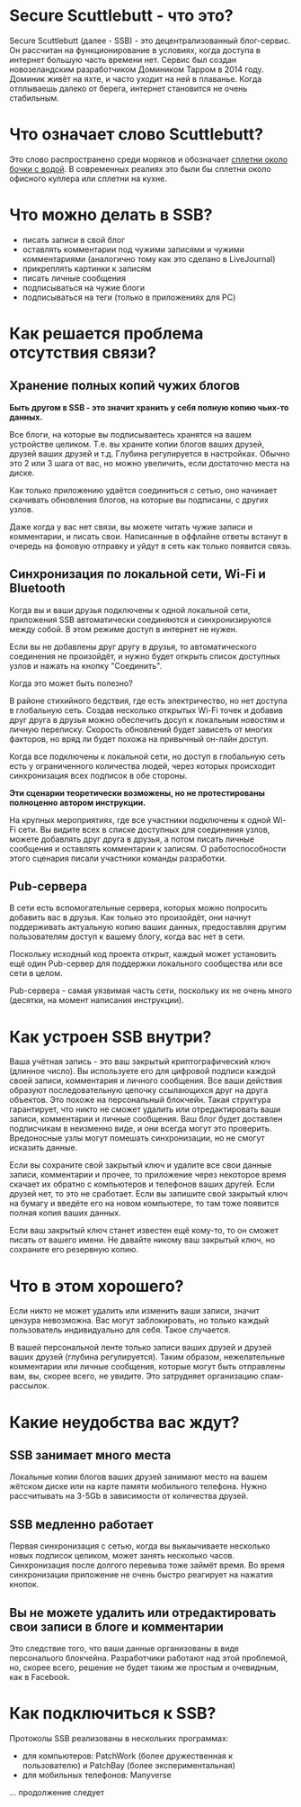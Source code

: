 
# Secure Scuttlebutt - что это?

Secure Scuttlebutt (далее - SSB) - это децентрализованный блог-сервис. Он рассчитан на функционирование в условиях, когда доступа в интернет большую часть времени нет. Сервис был создан новозеландским разработчиком Домиником Тарром в 2014 году. Доминик живёт на яхте, и часто уходит на ней в плаванье. Когда отплываешь далеко от берега, интернет становится не очень стабильным.

# Что означает слово Scuttlebutt?

Это слово распространено среди моряков и обозначает [сплетни около бочки с водой](https://en.wikipedia.org/wiki/Scuttlebutt). В современных реалиях это были бы сплетни около офисного куллера или сплетни на кухне.

# Что можно делать в SSB?

- писать записи в свой блог
- оставлять комментарии под чужими записями и чужими комментариями (аналогично тому как это сделано в LiveJournal)
- прикреплять картинки к записям
- писать личные сообщения
- подписываться на чужие блоги
- подписываться на теги (только в приложениях для PC)

# Как решается проблема отсутствия связи?

## Хранение полных копий чужих блогов

**Быть другом в SSB - это значит хранить у себя полную копию чьих-то данных.**

Все блоги, на которые вы подписываетесь хранятся на вашем устройстве целиком. Т.е. вы храните копии блогов ваших друзей, друзей ваших друзей и т.д. Глубина регулируется в настройках. Обычно это 2 или 3 шага от вас, но можно увеличить, если достаточно места на диске.

Как только приложению удаётся соединиться с сетью, оно начинает скачивать обновления блогов, на которые вы подписаны, с других узлов.

Даже когда у вас нет связи, вы можете читать чужие записи и комментарии, и писать свои. Написанные в оффлайне ответы встанут в очередь на фоновую отправку и уйдут в сеть как только появится связь.

## Синхронизация по локальной сети, Wi-Fi и Bluetooth

Когда вы и ваши друзья подключены к одной локальной сети, приложения SSB автоматически соединяются и синхронизируются между собой. В этом режиме доступ в интернет не нужен.

Если вы не добавлены друг другу в друзья, то автоматического соединения не произойдёт, и нужно будет открыть список доступных узлов и нажать на кнопку "Соединить".

Когда это может быть полезно?

В районе стихийного бедствия, где есть электричество, но нет доступа в глобальную сеть. Создав несколько открытых Wi-Fi точек и добавив друг друга в друзья можно обеспечить досуп к локальным новостям и личную переписку. Скорость обновлений будет зависеть от многих факторов, но вряд ли будет похожа на привычный он-лайн доступ.

Когда все подключены к локальной сети, но доступ в глобальную сеть есть у ограниченного количества людей, через которых происходит синхронизация всех подписок в обе стороны.

**Эти сценарии теоретически возможены, но не протестированы полноценно автором инструкции.**

На крупных мероприятиях, где все участники подключены к одной Wi-Fi сети. Вы видите всех в списке доступных для соединения узлов, можете добавлять друг друга в друзья, а потом писать личные сообщения и оставлять комментарии к записям. О работоспособности этого сценария писали участники команды разработки.

## Pub-сервера

В сети есть вспомогательные сервера, которых можно попросить добавить вас в друзья. Как только это произойдёт, они начнут поддерживать актуальную копию ваших данных, предоставляя другим пользователям доступ к вашему блогу, когда вас нет в сети.

Поскольку исходный код проекта открыт, каждый может установить ещё один Pub-сервер для поддержки локального сообщества или все сети в целом.

Pub-сервера - самая уязвимая часть сети, поскольку их не очень много (десятки, на момент написания инструкции).

# Как устроен SSB внутри?

Ваша учётная запись - это ваш закрытый криптографический ключ (длинное число). Вы используете его для цифровой подписи каждой своей записи, комментария и личного сообщения. Все ваши действия образуют последовательную цепочку ссылающихся друг на друга объектов. Это похоже на персональный блокчейн. Такая структура гарантирует, что никто не сможет удалить или отредактировать ваши записи, комментарии и личные сообщения. Ваш блог будет доставлен подписчикам в неизменно виде, и они всегда могут это проверить. Вредоносные узлы могут помешать синхронизации, но не смогут исказить данные.

Если вы сохраните свой закрытый ключ и удалите все свои данные записи, комментарии и прочее, то приложение через некоторое время скачает их обратно с компьютеров и телефонов ваших другей. Если друзей нет, то это не сработает. Если вы запишите свой закрытый ключ на бумагу и введёте его на новом компьютере, то там тоже появится полная копия ваших данных.

Если ваш закрытый ключ станет известен ещё кому-то, то он сможет писать от вашего имени. Не давайте никому ваш закрытый ключ, но сохраните его резервную копию.

# Что в этом хорошего?

Если никто не может удалить или изменить ваши записи, значит цензура невозможна. Вас могут заблокировать, но только каждый пользователь индивидуально для себя. Такое случается.

В вашей персональной ленте только записи ваших друзей и друзей ваших друзей (глубина регулируется). Таким образом, нежелательные комментарии или личные сообщения, которые могут быть отправлены вам, вы, скорее всего, не увидите. Это затрудняет организацию спам-рассылок.

# Какие неудобства вас ждут?

## SSB занимает много места

Локальные копии блогов ваших друзей занимают место на вашем жётском диске или на карте памяти мобильного телефона. Нужно рассчитывать на 3-5Gb в зависимости от количества друзей.

## SSB медленно работает

Первая синхронизация с сетью, когда вы выкаычиваете несколько новых подписок целиком, может занять несколько часов. Синхронизация после долгого перевыва тоже займёт время. Во время синхронизации приложение не очень быстро реагирует на нажатия кнопок.

## Вы не можете удалить или отредактировать свои записи в блоге и комментарии

Это следствие того, что ваши данные организованы в виде персональого блокчейна. Разработчики работают над этой проблемой, но, скорее всего, решение не будет таким же простым и очевидным, как в Facebook.

# Как подключиться к SSB?

Протоколы SSB реализованы в нескольких программах:

- для компьютеров: PatchWork (более дружественная к пользователю) и PatchBay (более экспериментальная)
- для мобильных телефонов: Manyverse

... продолжение следует














